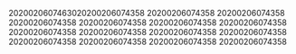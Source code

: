 2020020607463020200206074358
20200206074358
20200206074358
20200206074358
20200206074358
20200206074358
20200206074358
20200206074358
20200206074358
20200206074358
20200206074358
20200206074358
20200206074358
20200206074358
20200206074358
